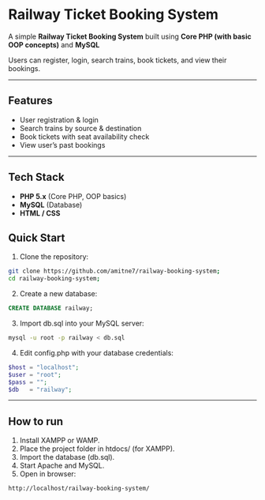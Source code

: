 # Railway Ticket Booking System

A simple **Railway Ticket Booking System** built using **Core PHP (with basic OOP concepts)** and **MySQL**

Users can register, login, search trains, book tickets, and view their bookings.

---

## Features

- User registration & login  
- Search trains by source & destination  
- Book tickets with seat availability check  
- View user’s past bookings  

---

## Tech Stack

- **PHP 5.x** (Core PHP, OOP basics)  
- **MySQL** (Database)  
- **HTML / CSS**

## Quick Start
1. Clone the repository:
```bash
git clone https://github.com/amitne7/railway-booking-system;
cd railway-booking-system;
```
2. Create a new database:
```sql
CREATE DATABASE railway;
```
3. Import db.sql into your MySQL server:
```bash
mysql -u root -p railway < db.sql
```
4. Edit config.php with your database credentials:
```php
$host = "localhost";
$user = "root";
$pass = "";
$db   = "railway";
```

---
## How to run
1. Install XAMPP or WAMP.
2. Place the project folder in htdocs/ (for XAMPP).
3. Import the database (db.sql).
4. Start Apache and MySQL.
5. Open in browser:
```bash
http://localhost/railway-booking-system/
```
